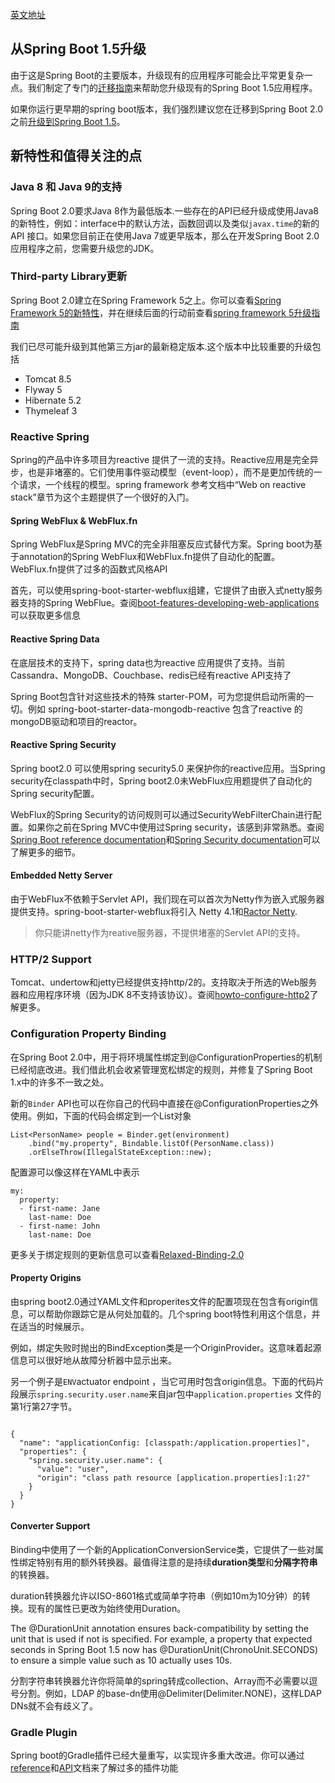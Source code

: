 

[英文地址](https://github.com/spring-projects/spring-boot/wiki/Spring-Boot-2.0-Release-Notes)

## 从Spring Boot 1.5升级

由于这是Spring Boot的主要版本，升级现有的应用程序可能会比平常更复杂一点。我们制定了专门的[迁移指南](https://github.com/spring-projects/spring-boot/wiki/Spring-Boot-2.0-Migration-Guide)来帮助您升级现有的Spring Boot 1.5应用程序。

如果你运行更早期的spring boot版本，我们强烈建议您在迁移到Spring Boot 2.0之前[升级到Spring Boot 1.5](https://github.com/spring-projects/spring-boot/wiki/Spring-Boot-1.5-Release-Notes)。

## 新特性和值得关注的点

### Java 8 和 Java 9的支持

Spring Boot 2.0要求Java 8作为最低版本.一些存在的API已经升级成使用Java8的新特性，例如：interface中的默认方法，函数回调以及类似`javax.time`的新的API 接口。如果您目前正在使用Java 7或更早版本，那么在开发Spring Boot 2.0应用程序之前，您需要升级您的JDK。

### Third-party Library更新

Spring Boot 2.0建立在Spring Framework 5之上。你可以查看[Spring Framework 5的新特性](https://github.com/spring-projects/spring-framework/wiki/What%27s-New-in-Spring-Framework-5.x)，并在继续后面的行动前查看[spring framework 5升级指南](https://github.com/spring-projects/spring-framework/wiki/Upgrading-to-Spring-Framework-5.x)

我们已尽可能升级到其他第三方jar的最新稳定版本.这个版本中比较重要的升级包括

* Tomcat 8.5
* Flyway 5
* Hibernate 5.2
* Thymeleaf 3

### Reactive Spring

Spring的产品中许多项目为reactive 提供了一流的支持。Reactive应用是完全异步，也是非堵塞的。它们使用事件驱动模型（event-loop），而不是更加传统的一个请求，一个线程的模型。spring framework 参考文档中“Web on reactive stack”章节为这个主题提供了一个很好的入门。

#### Spring WebFlux & WebFlux.fn

Spring WebFlux是Spring MVC的完全非阻塞反应式替代方案。Spring boot为基于annotation的Spring WebFlux和WebFlux.fn提供了自动化的配置。WebFlux.fn提供了过多的函数式风格API

首先，可以使用spring-boot-starter-webflux组建，它提供了由嵌入式netty服务器支持的Spring WebFlue。查阅[boot-features-developing-web-applications](https://docs.spring.io/spring-boot/docs/2.0.x-SNAPSHOT/reference/htmlsingle/#boot-features-developing-web-applications)可以获取更多信息

#### Reactive Spring Data

在底层技术的支持下，spring data也为reactive 应用提供了支持。当前Cassandra、MongoDB、Couchbase、redis已经有reactive API支持了

Spring Boot包含针对这些技术的特殊 starter-POM，可为您提供启动所需的一切。例如 spring-boot-starter-data-mongodb-reactive 包含了reactive 的mongoDB驱动和项目的reactor。

#### Reactive Spring Security

Spring boot2.0 可以使用spring security5.0 来保护你的reactive应用。当Spring security在classpath中时，Spring boot2.0未WebFlux应用题提供了自动化的Spring security配置。

WebFlux的Spring Security的访问规则可以通过SecurityWebFilterChain进行配置。如果你之前在Spring MVC中使用过Spring security，该感到非常熟悉。查阅[Spring Boot reference documentation](https://docs.spring.io/spring-boot/docs/2.0.x-SNAPSHOT/reference/htmlsingle/#boot-features-security-webflux)和[Spring Security documentation](https://docs.spring.io/spring-security/site/docs/5.0.0.RELEASE/reference/htmlsingle/#jc-webflux)可以了解更多的细节。

#### Embedded Netty Server

由于WebFlux不依赖于Servlet API，我们现在可以首次为Netty作为嵌入式服务器提供支持。spring-boot-starter-webflux将引入 Netty 4.1和[Ractor Netty](https://github.com/reactor/reactor-netty).

> 你只能讲netty作为reative服务器，不提供堵塞的Servlet API的支持。

### HTTP/2 Support

Tomcat、undertow和jetty已经提供支持http/2的。支持取决于所选的Web服务器和应用程序环境（因为JDK 8不支持该协议）。查阅[howto-configure-http2](https://docs.spring.io/spring-boot/docs/2.0.x-SNAPSHOT/reference/htmlsingle/#howto-configure-http2)了解更多。

### Configuration Property Binding

在Spring Boot 2.0中，用于将环境属性绑定到@ConfigurationProperties的机制已经彻底改进。我们借此机会收紧管理宽松绑定的规则，并修复了Spring Boot 1.x中的许多不一致之处。

新的`Binder` API也可以在你自己的代码中直接在@ConfigurationProperties之外使用。例如，下面的代码会绑定到一个List<Person>对象
  
```
List<PersonName> people = Binder.get(environment)
    .bind("my.property", Bindable.listOf(PersonName.class))
    .orElseThrow(IllegalStateException::new);
```

配置源可以像这样在YAML中表示

```
my:
  property:
  - first-name: Jane
    last-name: Doe
  - first-name: John
    last-name: Doe
```

更多关于绑定规则的更新信息可以查看[Relaxed-Binding-2.0](https://github.com/spring-projects/spring-boot/wiki/Relaxed-Binding-2.0)

#### Property Origins

由spring boot2.0通过YAML文件和properites文件的配置项现在包含有origin信息，可以帮助你跟踪它是从何处加载的。几个spring boot特性利用这个信息，并在适当的时候展示。

例如，绑定失败时抛出的BindException类是一个OriginProvider。这意味着起源信息可以很好地从故障分析器中显示出来。

另一个例子是`ENV`actuator endpoint ，当它可用时包含origin信息。下面的代码片段展示`spring.security.user.name`来自jar包中`application.properties` 文件的第1行第27字节。

```

{
  "name": "applicationConfig: [classpath:/application.properties]",
  "properties": {
    "spring.security.user.name": {
      "value": "user",
      "origin": "class path resource [application.properties]:1:27"
    }
  }
}
```

#### Converter Support

Binding中使用了一个新的ApplicationConversionService类，它提供了一些对属性绑定特别有用的额外转换器。最值得注意的是持续**duration类型**和**分隔字符串**的转换器。

duration转换器允许以ISO-8601格式或简单字符串（例如10m为10分钟）的转换。现有的属性已更改为始终使用Duration。

The @DurationUnit annotation ensures back-compatibility by setting the unit that is used if not is specified. For example, a property that expected seconds in Spring Boot 1.5 now has @DurationUnit(ChronoUnit.SECONDS) to ensure a simple value such as 10 actually uses 10s.

分割字符串转换器允许你将简单的spring转成collection、Array而不必需要以逗号分割。例如，LDAP 的base-dn使用@Delimiter(Delimiter.NONE)，这样LDAP DNs就不会有歧义了。

### Gradle Plugin

Spring boot的Gradle插件已经大量重写，以实现许多重大改进。你可以通过[reference](https://docs.spring.io/spring-boot/docs/2.0.x-SNAPSHOT/gradle-plugin/reference/)和[API](https://docs.spring.io/spring-boot/docs/2.0.0.BUILD-SNAPSHOT/gradle-plugin/api/)文档来了解过多的插件功能

### 







